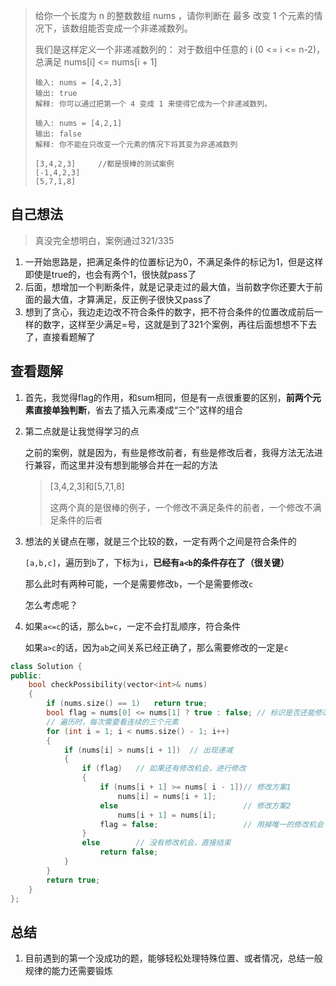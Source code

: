> 给你一个长度为 n 的整数数组 nums ，请你判断在 最多 改变 1 个元素的情况下，该数组能否变成一个非递减数列。
>
> 我们是这样定义一个非递减数列的： 对于数组中任意的 i (0 <= i <= n-2)，总满足 nums[i] <= nums[i + 1]
>
> ```
> 输入: nums = [4,2,3]
> 输出: true
> 解释: 你可以通过把第一个 4 变成 1 来使得它成为一个非递减数列。
> ```
>
> ```
> 输入: nums = [4,2,1]
> 输出: false
> 解释: 你不能在只改变一个元素的情况下将其变为非递减数列
> ```
>
> ```
> [3,4,2,3]     //都是很棒的测试案例
> [-1,4,2,3]    
> [5,7,1,8]
> ```



## 自己想法

> 真没完全想明白，案例通过321/335

1. 一开始思路是，把满足条件的位置标记为0，不满足条件的标记为1，但是这样即使是true的，也会有两个1，很快就pass了
2. 后面，想增加一个判断条件，就是记录走过的最大值，当前数字你还要大于前面的最大值，才算满足，反正例子很快又pass了
3. 想到了贪心，我边走边改不符合条件的数字，把不符合条件的位置改成前后一样的数字，这样至少满足=号，这就是到了321个案例，再往后面想想不下去了，直接看题解了

## 查看题解

1. 首先，我觉得flag的作用，和sum相同，但是有一点很重要的区别，**前两个元素直接单独判断**，省去了插入元素凑成“三个”这样的组合

2. 第二点就是让我觉得学习的点

   之前的案例，就是因为，有些是修改前者，有些是修改后者，我得方法无法进行兼容，而这里并没有想到能够合并在一起的方法

   > [3,4,2,3]和[5,7,1,8]
   >
   > 这两个真的是很棒的例子，一个修改不满足条件的前者，一个修改不满足条件的后者

3. 想法的关键点在哪，就是三个比较的数，一定有两个之间是符合条件的

   `[a,b,c]`，遍历到`b`了，下标为`i`，**已经有`a<b`的条件存在了（很关键）**

   那么此时有两种可能，一个是需要修改`b`，一个是需要修改`c`

   怎么考虑呢？

4. 如果`a<=c`的话，那么`b=c`，一定不会打乱顺序，符合条件

   如果`a>c`的话，因为`ab`之间关系已经正确了，那么需要修改的一定是`c`

```c++
class Solution {
public:
    bool checkPossibility(vector<int>& nums) 
    {
        if (nums.size() == 1)   return true;
        bool flag = nums[0] <= nums[1] ? true : false; // 标识是否还能修改
        // 遍历时，每次需要看连续的三个元素
        for (int i = 1; i < nums.size() - 1; i++)
        {
            if (nums[i] > nums[i + 1])  // 出现递减
            {
                if (flag)   // 如果还有修改机会，进行修改
                {
                    if (nums[i + 1] >= nums[ i - 1])// 修改方案1
                        nums[i] = nums[i + 1];
                    else                            // 修改方案2
                        nums[i + 1] = nums[i];      
                    flag = false;                   // 用掉唯一的修改机会
                }   
                else        // 没有修改机会，直接结束
                    return false;
            }
        }
        return true;
    }
};
```

## 总结

1. 目前遇到的第一个没成功的题，能够轻松处理特殊位置、或者情况，总结一般规律的能力还需要锻炼

